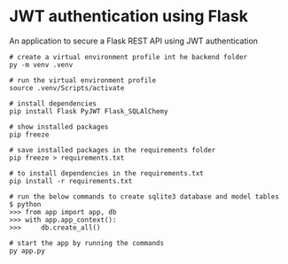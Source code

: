 # JWT authentication using Flask
An application to secure a Flask REST API using JWT authentication
```
# create a virtual environment profile int he backend folder
py -m venv .venv
```

```
# run the virtual environment profile
source .venv/Scripts/activate
```

```
# install dependencies
pip install Flask PyJWT Flask_SQLAlChemy
```

```
# show installed packages
pip freeze

# save installed packages in the requirements folder
pip freeze > requirements.txt

# to install dependencies in the requirements.txt
pip install -r requirements.txt
```

```
# run the below commands to create sqlite3 database and model tables
$ python
>>> from app import app, db
>>> with app.app_context():
>>>     db.create_all()
```

```
# start the app by running the commands
py app.py
```